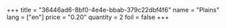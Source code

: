 +++
title = "36446ad6-8bf0-4e4e-bbab-379c22dbf4f6"
name = "Plains"
lang = ["en"]
price = "0.20"
quantity = 2
foil = false
+++
